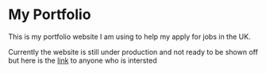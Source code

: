 <h1>My Portfolio</h1>

This is my portfolio website I am using to help my apply for jobs in the UK.

Currently the website is still under production and not ready to be shown off but here is the <a href="legonerd34.github.io/Portfolio">link</a> to anyone who is intersted 
